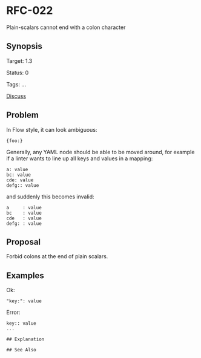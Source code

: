 RFC-022
=======

Plain-scalars cannot end with a colon character

## Synopsis

Target: 1.3

Status: 0

Tags: ...

[Discuss](../../issues/0)

## Problem

In Flow style, it can look ambiguous:
```
{foo:}
```

Generally, any YAML node should be able to be moved around, for example
if a linter wants to line up all keys and values in a mapping:

```
a: value
bc: value
cde: value
defg:: value
```

and suddenly this becomes invalid:

```
a     : value
bc    : value
cde   : value
defg: : value
```

## Proposal

Forbid colons at the end of plain scalars.

## Examples


Ok:
```
"key:": value
```

Error:
```
key:: value
...

## Explanation

## See Also

